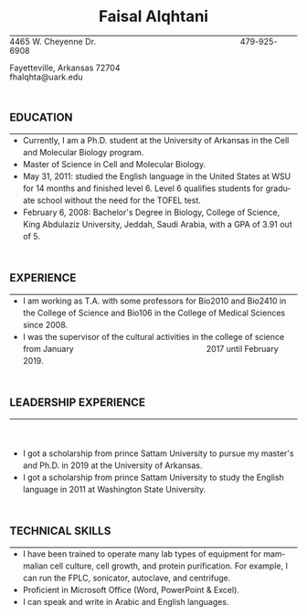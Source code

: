 </head>

<body lang=EN-US link=blue vlink="#954F72" style='word-wrap:break-word;
text-justify-trim:punctuation'>

<div class=WordSection1>

<div style='border:none;border-bottom:solid windowtext 1.0pt;padding:0in 0in 0in 0in'>

<p class=MsoNormal align=center style='text-align:center;line-height:150%;
text-autospace:none;border:none;padding:0in'><b><span lang=ES-MX
style='font-size:20.0pt;line-height:150%'>Faisal Alqhtani</span></b></p>

</div>

<p class=MsoNormal style='margin-top:1.4pt;line-height:115%;text-autospace:
none'><span style='letter-spacing:.1pt'>4465 W. Cheyenne
Dr.                                                              479-925-6908</span></p>

<p class=MsoNormal style='margin-top:1.4pt;line-height:115%;text-autospace:
none'><span style='letter-spacing:.1pt'>Fayetteville, Arkansas
72704                                                    fhalqhta@uark.edu</span></p>

<div style='border:none;border-bottom:solid windowtext 1.0pt;padding:0in 0in 0in 0in'>

<p class=MsoNormal style='line-height:150%;text-autospace:none;border:none;
padding:0in'><b>&nbsp;</b></p>

<p class=MsoNormal style='line-height:150%;text-autospace:none;border:none;
padding:0in'><b><span style='font-size:14.0pt;line-height:150%'>EDUCATION</span></b></p>

</div>

<ul style='margin-top:0in' type=disc>
 <li class=MsoNormal style='line-height:150%;text-autospace:none'>Currently, I
     am a Ph.D. student at the University of Arkansas in the Cell and Molecular
     Biology program.</li>
 <li class=MsoNormal style='line-height:150%;text-autospace:none'>Master of Science
     in Cell and Molecular Biology.</li>
 <li class=MsoNormal style='line-height:150%;text-autospace:none'>May 31, 2011:
     studied the English language in the United States at WSU for 14 months and
     finished level 6. Level 6 qualifies students for graduate school without
     the need for the TOFEL test.     </li>
 <li class=MsoNormal style='line-height:150%;text-autospace:none'>February 6,
     2008: Bachelor's Degree in Biology, College of Science, King Abdulaziz
     University, Jeddah, Saudi Arabia, with a GPA of 3.91 out of 5.</li>
</ul>

<p class=MsoNormal style='margin-left:.5in;line-height:150%;text-autospace:
none'>&nbsp;</p>

<div style='border:none;border-bottom:solid windowtext 1.0pt;padding:0in 0in 0in 0in'>

<p class=MsoNormal style='line-height:150%;text-autospace:none;border:none;
padding:0in'><b><span style='font-size:14.0pt;line-height:150%'>EXPERIENCE</span></b></p>

</div>

<ul style='margin-top:0in' type=disc>
 <li class=MsoNormal style='line-height:150%;text-autospace:none'>I am working
     as T.A. with some professors for Bio2010 and Bio2410 in the College of
     Science and Bio106 in the College of Medical Sciences since 2008.</li>
 <li class=MsoNormal style='line-height:150%;text-autospace:none'>I was the supervisor
     of the cultural activities in the college of science from
     January                                                           2017
     until February 2019.</li>
</ul>

<p class=MsoNormal style='margin-left:.5in;line-height:150%;text-autospace:
none'>&nbsp;</p>

<div style='border:none;border-bottom:solid windowtext 1.0pt;padding:0in 0in 0in 0in'>

<p class=MsoNormal style='line-height:150%;text-autospace:none;border:none;
padding:0in'><b><span style='font-size:14.0pt;line-height:150%'>LEADERSHIP
EXPERIENCE</span></b></p>

</div>

<p class=MsoNormal style='line-height:150%;text-autospace:none'>&nbsp;</p>

<ul style='margin-top:0in' type=disc>
 <li class=MsoNormal style='line-height:150%'>I got a scholarship from prince
     Sattam University to pursue my master's and Ph.D. in 2019 at the
     University of Arkansas.</li>
 <li class=MsoNormal style='line-height:150%'>I got a scholarship from prince
     Sattam University to study the English language in 2011 at Washington
     State University.</li>
</ul>

<p class=MsoNormal style='line-height:150%;text-autospace:none'>&nbsp;</p>

<div style='border:none;border-bottom:solid windowtext 1.0pt;padding:0in 0in 0in 0in'>

<p class=MsoNormal style='line-height:150%;text-autospace:none;border:none;
padding:0in'><b><span style='font-size:14.0pt;line-height:150%'>TECHNICAL
SKILLS</span></b></p>

</div>

<ul style='margin-top:0in' type=disc>
 <li class=MsoNormal style='line-height:150%;text-autospace:none'>I have been
     trained to operate many lab types of equipment for mammalian cell culture,
     cell growth, and protein purification. For example, I can run the FPLC,
     sonicator, autoclave, and centrifuge.</li>
 <li class=MsoNormal style='line-height:150%;text-autospace:none'>Proficient in
     Microsoft Office (Word, PowerPoint &amp; Excel).</li>
 <li class=MsoNormal style='line-height:150%;text-autospace:none'>I can speak
     and write in Arabic and English languages.</li>
</ul>

</div>

</body>

</html>
